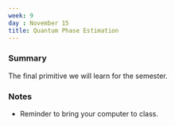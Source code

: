 ```yaml
---
week: 9
day : November 15
title: Quantum Phase Estimation
---
```


### Summary

The final primitive we will learn for the semester.

### Notes
- Reminder to bring your computer to class.